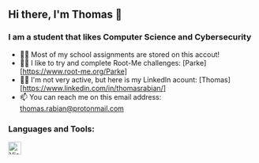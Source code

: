 ## Hi there, I'm Thomas 👋

### I am a student that likes Computer Science and Cybersecurity 

- 👨‍🎓 Most of my school assignments are stored on this accout!
- 👨‍💻 I like to try and complete Root-Me challenges: [Parke][https://www.root-me.org/Parke]
- 👨‍💼 I'm not very active, but here is my LinkedIn acount: [Thomas][https://www.linkedin.com/in/thomasrabian/]
- 📫 You can reach me on this email address: thomas.rabian@protonmail.com


### Languages and Tools:

<img align="left" width="26px" alt="Visual Studio Code 1.35 icon" src="https://upload.wikimedia.org/wikipedia/commons/thumb/9/9a/Visual_Studio_Code_1.35_icon.svg/512px-Visual_Studio_Code_1.35_icon.svg.png">

<!--
**ThomasRabn/ThomasRabn** is a ✨ _special_ ✨ repository because its `README.md` (this file) appears on your GitHub profile.

Here are some ideas to get you started:

- 🔭 I’m currently working on ...
- 🌱 I’m currently learning ...
- 👯 I’m looking to collaborate on ...
- 🤔 I’m looking for help with ...
- 💬 Ask me about ...
- 📫 How to reach me: ...
- 😄 Pronouns: ...
- ⚡ Fun fact: ...
-->
